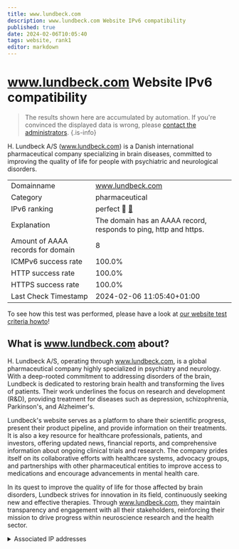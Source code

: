 ```yaml
---
title: www.lundbeck.com
description: www.lundbeck.com Website IPv6 compatibility
published: true
date: 2024-02-06T10:05:40
tags: website, rank1
editor: markdown
---
```


# www.lundbeck.com Website IPv6 compatibility

> The results shown here are accumulated by automation. If you're convinced the displayed data is wrong, please [contact the administrators](/howto/chat). 
{.is-info}

H. Lundbeck A/S (www.lundbeck.com) is a Danish international pharmaceutical company specializing in brain diseases, committed to improving the quality of life for people with psychiatric and neurological disorders.


|   |   |
| - | - |
| Domainname | www.lundbeck.com
| Category | pharmaceutical |
| IPv6 ranking | perfect :1st_place_medal: [🔗](/howto/ranking) |
| Explanation | The domain has an AAAA record, responds to ping, http and https. |
| Amount of AAAA records for domain | 8 |
| ICMPv6 success rate | 100.0%|
| HTTP success rate | 100.0% |
| HTTPS success rate | 100.0% |
| Last Check Timestamp | 2024-02-06 11:05:40+01:00 |

To see how this test was performed, please have a look at [our website test criteria howto](/howto/testcriteria/website)!


## What is www.lundbeck.com about?
H. Lundbeck A/S, operating through www.lundbeck.com, is a global pharmaceutical company highly specialized in psychiatry and neurology. With a deep-rooted commitment to addressing disorders of the brain, Lundbeck is dedicated to restoring brain health and transforming the lives of patients. Their work underlines the focus on research and development (R&D), providing treatment for diseases such as depression, schizophrenia, Parkinson's, and Alzheimer's.

Lundbeck's website serves as a platform to share their scientific progress, present their product pipeline, and provide information on their treatments. It is also a key resource for healthcare professionals, patients, and investors, offering updated news, financial reports, and comprehensive information about ongoing clinical trials and research. The company prides itself on its collaborative efforts with healthcare systems, advocacy groups, and partnerships with other pharmaceutical entities to improve access to medications and encourage advancements in mental health care.

In its quest to improve the quality of life for those affected by brain disorders, Lundbeck strives for innovation in its field, continuously seeking new and effective therapies. Through www.lundbeck.com, they maintain transparency and engagement with all their stakeholders, reinforcing their mission to drive progress within neuroscience research and the health sector.



<details>
<summary>Associated IP addresses</summary>

2600:9000:224a:9a00:1e:1407:2f80:93a1

2600:9000:224a:7600:1e:1407:2f80:93a1

2600:9000:224a:5c00:1e:1407:2f80:93a1

2600:9000:224a:5400:1e:1407:2f80:93a1

2600:9000:224a:a00:1e:1407:2f80:93a1

2600:9000:224a:b000:1e:1407:2f80:93a1

2600:9000:224a:e600:1e:1407:2f80:93a1

2600:9000:224a:3800:1e:1407:2f80:93a1

</details>
